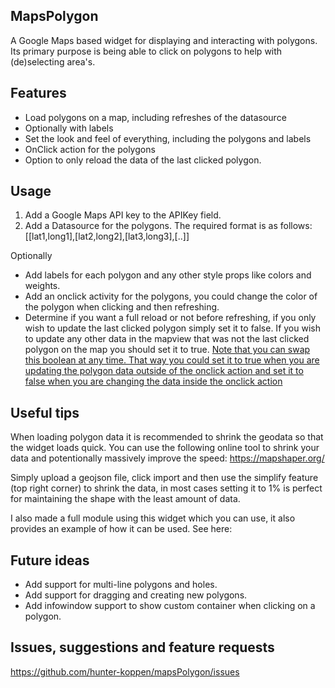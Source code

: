 ## MapsPolygon
A Google Maps based widget for displaying and interacting with polygons. Its primary purpose is being able to click on polygons to help with (de)selecting area's.

## Features
- Load polygons on a map, including refreshes of the datasource
- Optionally with labels
- Set the look and feel of everything, including the polygons and labels
- OnClick action for the polygons
- Option to only reload the data of the last clicked polygon.

## Usage
1. Add a Google Maps API key to the APIKey field.
2. Add a Datasource for the polygons. The required format is as follows: [[lat1,long1],[lat2,long2],[lat3,long3],[..]]

Optionally
- Add labels for each polygon and any other style props like colors and weights.
- Add an onclick activity for the polygons, you could change the color of the polygon when clicking and then refreshing.
- Determine if you want a full reload or not before refreshing, if you only wish to update the last clicked polygon simply set it to false. If you wish to update any other data in the mapview that was not the last clicked polygon on the map you should set it to true. <ins>Note that you can swap this boolean at any time. That way you could set it to true when you are updating the polygon data outside of the onclick action and set it to false when you are changing the data inside the onclick action<ins>

## Useful tips
When loading polygon data it is recommended to shrink the geodata so that the widget loads quick. You can use the following online tool to shrink your data and potentionally massively improve the speed: https://mapshaper.org/

Simply upload a geojson file, click import and then use the simplify feature (top right corner) to shrink the data, in most cases setting it to 1% is perfect for maintaining the shape with the least amount of data.

I also made a full module using this widget which you can use, it also provides an example of how it can be used. See here:

## Future ideas
- Add support for multi-line polygons and holes.
- Add support for dragging and creating new polygons.
- Add infowindow support to show custom container when clicking on a polygon.

## Issues, suggestions and feature requests
https://github.com/hunter-koppen/mapsPolygon/issues